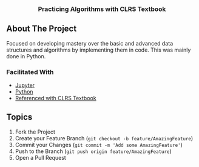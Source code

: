   <h3 align="center">Practicing Algorithms with CLRS Textbook</h3>


## About The Project

Focused on developing mastery over the basic and advanced data structures and algorithms by implementing them in code.
This was mainly done in Python.

### Facilitated With
* [Jupyter](https://jupyter.org/)
* [Python](https://www.python.org/)
* [Referenced with CLRS Textbook](https://web.ist.utl.pt/~fabio.ferreira/material/asa/clrs.pdf)




<!-- Topics Covered -->
## Topics

1. Fork the Project
2. Create your Feature Branch (`git checkout -b feature/AmazingFeature`)
3. Commit your Changes (`git commit -m 'Add some AmazingFeature'`)
4. Push to the Branch (`git push origin feature/AmazingFeature`)
5. Open a Pull Request


